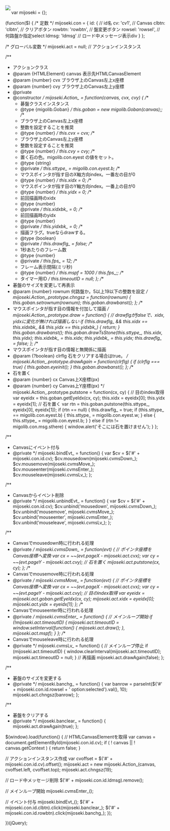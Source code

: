 <img align="left" src="https://github-readme-stats.vercel.app/api/top-langs/?username=gitaro-p" />
</a>

var mijoseki = {};

(function($) {
/* 定数 */
mijoseki.con = {
  id: { // id名
    cv: 'cv1', // Canvas
    clbtn: 'clbtn', // クリアボタン
    rowbtn: 'rowbtn', // 盤変更ボタン
    rowsel: 'rowsel', // 何路盤か指定select
    ldmsg: 'ldmsg'  // ロード中メッセージ表示div
  }
};

/* グローバル変数 */
mijoseki.act = null; // アクションインスタンス

/**
 * アクションクラス
 * @param {HTMLElement} canvas 表示先HTMLCanvasElement
 * @param {number} cvx ブラウザ上のCanvas左上x座標
 * @param {number} cvy ブラウザ上のCanvas左上y座標
 * @private
 * @constructor
 */
mijoseki.Action_ = function(canvas, cvx, cvy) {
  /**
   * 碁盤クラスインスタンス
   * @type {migolib.Goban}
   */
  this.goban = new migolib.Goban(canvas);;
  /**
   * ブラウザ上のCanvas左上x座標
   * 整数を設定することを推奨
   * @type {number}
   */
  this.cvx = cvx;
  /**
   * ブラウザ上のCanvas左上y座標
   * 整数を設定することを推奨
   * @type {number}
   */
  this.cvy = cvy;
  /**
   * 置く石の色。migolib.con.eyest の値をセット。
   * @type {string}
   * @private
   */
  this.sttype_ = migolib.con.eyest.b;
  /**
   * マウスポインタが指す目のX軸方向index。一番左の目が0
   * @type {number}
   */
  this.xidx = 0;
  /**
   * マウスポインタが指す目のY軸方向index。一番上の目が0
   * @type {number}
   */
  this.yidx = 0;
  /**
   * 前回描画時のxidx
   * @type {number}
   * @private
   */
  this.xidxbk_ = 0;
  /**
   * 前回描画時のyidx
   * @type {number}
   * @private
   */
  this.yidxbk_ = 0;
  /**
   * 描画フラグ。trueならdrawする。
   * @type {boolean}
   * @private
   */
  this.drawflg_ = false;
  /**
   * 1秒あたりのフレーム数
   * @type {number}
   * @private
   */
  this.fps_ = 12;
  /**
   * フレーム表示間隔(ミリ秒)
   * @type {number}
   */
  this.mspf = 1000 / this.fps_;;
  /**
   * タイマー用ID
   */
  this.timeoutID = null;
};
/**
 * 碁盤のサイズを変更して再表示
 * @param {number} rownum 何路盤か。5以上19以下の整数を設定
 */
mijoseki.Action_.prototype.chngsz = function(rownum) {
  this.goban.setrownum(rownum);
  this.goban.drawbanst();
};
/**
 * マウスポインタが指す目の情報を付加して描画
 */
mijoseki.Action_.prototype.draw = function() {
  // drawflgがfalseで、xidx, yidxに変化が無ければ描画しない
  if (!this.drawflg_ && this.xidx == this.xidxbk_ &&
      this.yidx == this.yidxbk_) {
    return;
  }
  this.goban.drawbanst();
  this.goban.drawTsStone(this.sttype_, this.xidx, this.yidx);
  this.xidxbk_ = this.xidx;
  this.yidxbk_ = this.yidx;
  this.drawflg_ = false;
};
/**
 * マウスポインタが指す目の情報と無関係に描画
 * @param {?boolean} clrflg 石をクリアする場合はtrue。
 */
mijoseki.Action_.prototype.drawAgain = function(clrflg) {
  if (clrflg === true) {
    this.goban.eyeinit();
  }
  this.goban.drawbanst();
};
/**
 * 石を置く
 * @param {number} cx Canvas上X座標(px)
 * @param {number} cy Canvas上Y座標(px)
 */
mijoseki.Action_.prototype.putstone = function(cx, cy) {
  // 目のindex取得
  var eyeidx = this.goban.getEyeIdx(cx, cy);
  this.xidx = eyeidx[0];
  this.yidx = eyeidx[1];
  // 石を置く
  var rtn = this.goban.putstone(this.sttype_, eyeidx[0], eyeidx[1]);
  if (rtn == null) {
    this.drawflg_ = true;
    if (this.sttype_ == migolib.con.eyest.b) {
      this.sttype_ = migolib.con.eyest.w;
    } else {
      this.sttype_ = migolib.con.eyest.b;
    }
  } else if (rtn != migolib.con.msg.sthere) {
    window.alert('そこには石を置けません');
  }
};

/**
 * Canvasにイベント付与
 * @private
 */
mijoseki.bindEvt_ = function() {
  var $cv = $('#' + mijoseki.con.id.cv);
  $cv.mousedown(mijoseki.cvmsDown_);
  $cv.mousemove(mijoseki.cvmsMove_);
  $cv.mouseenter(mijoseki.cvmsEnter_);
  $cv.mouseleave(mijoseki.cvmsLv_);
};

/**
 * Canvasからイベント削除
 * @private
 */
mijoseki.unbindEvt_ = function() {
  var $cv = $('#' + mijoseki.con.id.cv);
  $cv.unbind('mousedown', mijoseki.cvmsDown_);
  $cv.unbind('mousemove', mijoseki.cvmsMove_);
  $cv.unbind('mouseenter', mijoseki.cvmsEnter_);
  $cv.unbind('mouseleave', mijoseki.cvmsLv_);
};

/**
 * Canvasでmousedown時に行われる処理
 * @private
 */
mijoseki.cvmsDown_ = function(evt) {
  // ポインタ座標をCanvas座標へ変換
  var cx = ~~(evt.pageX - mijoseki.act.cvx);
  var cy = ~~(evt.pageY - mijoseki.act.cvy);
  // 石を置く
  mijoseki.act.putstone(cx, cy);
};
/**
 * Canvasでmousemove時に行われる処理
 * @private
 */
mijoseki.cvmsMove_ = function(evt) {
  // ポインタ座標をCanvas座標へ変換
  var cx = ~~(evt.pageX - mijoseki.act.cvx);
  var cy = ~~(evt.pageY - mijoseki.act.cvy);
  // 目のindex取得
  var eyeidx = mijoseki.act.goban.getEyeIdx(cx, cy);
  mijoseki.act.xidx = eyeidx[0];
  mijoseki.act.yidx = eyeidx[1];
};
/**
 * Canvasでmouseenter時に行われる処理
 * @private
 */
mijoseki.cvmsEnter_ = function() {
  // メインループ開始
  if (!mijoseki.act.timeoutID) {
    mijoseki.act.timeoutID = window.setInterval(function() {
          mijoseki.act.draw();
        }, mijoseki.act.mspf);
  }
};
/**
 * Canvasでmouseleave時に行われる処理
 * @private
 */
mijoseki.cvmsLv_ = function() {
  // メインループ停止
  if (mijoseki.act.timeoutID) {
    window.clearInterval(mijoseki.act.timeoutID);
    mijoseki.act.timeoutID = null;
  }
  // 再描画
  mijoseki.act.drawAgain(false);
};

/**
 * 碁盤のサイズを変更する
 * @private
 */
mijoseki.banchg_ = function() {
  var banrow =  parseInt($('#' + mijoseki.con.id.rowsel +
    ' option:selected').val(), 10);
  mijoseki.act.chngsz(banrow);
};

/**
 * 碁盤をクリアする
 * @private
 */
mijoseki.banclear_ = function() {
  mijoseki.act.drawAgain(true);
};


$(window).load(function() {
  // HTMLCanvasElementを取得
  var canvas = document.getElementById(mijoseki.con.id.cv);
  if ( ! canvas || ! canvas.getContext ) {
   return false;
  }

  // アクションインスタンス作成
  var cvoffset = $('#' + mijoseki.con.id.cv).offset();
  mijoseki.act = new mijoseki.Action_(canvas, cvoffset.left, cvoffset.top);
  mijoseki.act.chngsz(19);

  // ロード中メッセージ削除
  $('#' + mijoseki.con.id.ldmsg).remove(); 

  // メインループ開始
  mijoseki.cvmsEnter_();

  // イベント付与
  mijoseki.bindEvt_();
  $('#' + mijoseki.con.id.clbtn).click(mijoseki.banclear_);
  $('#' + mijoseki.con.id.rowbtn).click(mijoseki.banchg_);
});

})(jQuery);
